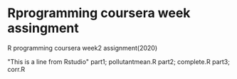 # Rprogramming coursera week assingment
R programming coursera week2 assignment(2020)

"This is a line from Rstudio"
part1; pollutantmean.R
part2; complete.R
part3; corr.R
